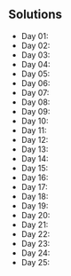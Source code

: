## Solutions 
* Day 01:
* Day 02:
* Day 03:
* Day 04:
* Day 05:
* Day 06:
* Day 07:
* Day 08:
* Day 09:
* Day 10:
* Day 11:
* Day 12:
* Day 13:
* Day 14:
* Day 15:
* Day 16:
* Day 17:
* Day 18:
* Day 19:
* Day 20:
* Day 21:
* Day 22:
* Day 23:
* Day 24:
* Day 25:
